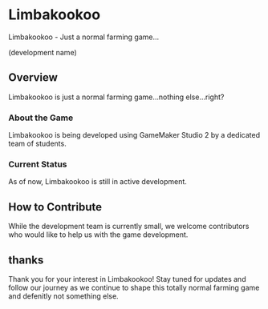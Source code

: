 # Limbakookoo

Limbakookoo - Just a normal farming game...

(development name)

## Overview

Limbakookoo is just a normal farming game...nothing else...right?

### About the Game

Limbakookoo is being developed using GameMaker Studio 2 by a dedicated team of students.

### Current Status

As of now, Limbakookoo is still in active development.

## How to Contribute

While the development team is currently small, we welcome contributors who would like to help us with the game development.

## thanks

Thank you for your interest in Limbakookoo! Stay tuned for updates and follow our journey as we continue to shape this totally normal farming game and defenitly not something else.

